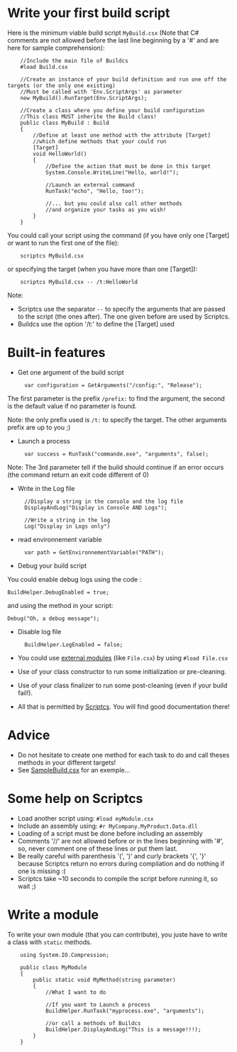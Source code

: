 # Write your first build script

Here is the minimum viable build script `MyBuild.csx` (Note that C# comments are not allowed before the last line beginning by a '#' and are here for sample comprehension):

		//Include the main file of Buildcs
		#load Build.csx
		
		//Create an instance of your build definition and run one off the targets (or the only one existing)
		//Must be called with 'Env.ScriptArgs' as parameter
		new MyBuild().RunTarget(Env.ScriptArgs);

		//Create a class where you define your build configuration
		//This class MUST inherite the Build class!
		public class MyBuild : Build
		{
			//Define at least one method with the attribute [Target]
			//which define methods that your could run
			[Target]
			void HelloWorld()
			{
				//Define the action that must be done in this target
				System.Console.WriteLine("Hello, world!");
				
				//Launch an external command
				RunTask("echo", "Hello, too!");
				
				//... but you could also call other methods
				//and organize your tasks as you wish!
			}
		}

You could call your script using the command (if you have only one [Target] or want to run the first one of the file):

		scriptcs MyBuild.csx

or specifying the target (when you have more than one [Target]):

		scriptcs MyBuild.csx -- /t:HelloWorld
		
Note:

* Scriptcs use the separator `--` to specify the arguments that are passed to the script (the ones after). The one given before are used by Scriptcs.
* Buildcs use the option '/t:' to define the [Target] used
		
# Built-in features

* Get one argument of the build script

		var configuration = GetArguments("/config:", "Release");

The first parameter is the prefix `/prefix:` to find the argument, the second is the default value if no parameter is found.

Note: the only prefix used is `/t:` to specify the target. The other arguments prefix are up to you ;) 


* Launch a process

		var success = RunTask("commande.exe", "arguments", false);

Note: The 3rd parameter tell if the build should continue if an error occurs
(the command return an exit code different of 0)

* Write in the Log file

		//Display a string in the console and the log file
		DisplayAndLog("Display in Console AND Logs");

		//Write a string in the log
		Log("Display in Logs only")

* read environnement variable

		var path = GetEnvironnementVariable("PATH");

* Debug your build script

You could enable debug logs using the code :

	BuildHelper.DebugEnabled = true;

and using the method in your script:

	Debug("Oh, a debug message");

* Disable log file

		BuildHelper.LogEnabled = false;


* You could use [external modules](Modules.md) (like `File.csx`) by using `#load File.csx`
* Use of your class constructor to run some initialization or pre-cleaning.
* Use of your class finalizer to run some post-cleaning (even if your build fail!).
* All that is permitted by [Scriptcs](http://scriptcs.net/). You will find good documentation there!

# Advice

* Do not hesitate to create one method for each task to do and call theses methods in your different targets!
* See [SampleBuild.csx](../SampleBuild.csx) for an exemple...


# Some help on Scriptcs

* Load another script using: `#load myModule.csx`
* Include an assembly using: `#r MyCompany.MyProduct.Data.dll`
* Loading of a script must be done before including an assembly
* Comments '//' are not allowed before or in the lines beginning with '#', so, never comment one of these lines or put them last.
* Be really careful with parenthesis '(', ')' and curly brackets '{', '}'
because Scriptcs return no errors during compilation and do nothing if one is missing :(
* Scriptcs take ~10 seconds to compile the script before running it, so wait ;) 

# Write a module

To write your own module (that you can contribute), you juste have to write a class with `static` methods.

		using System.IO.Compression;

		public class MyModule
		{
			public static void MyMethod(string parameter)
			{
				//What I want to do
				
				//If you want to Launch a process
				BuildHelper.RunTask("myprocess.exe", "arguments");
				
				//or call a methods of Buildcs
				BuildHelper.DisplayAndLog("This is a message!!!);
			}
		}
